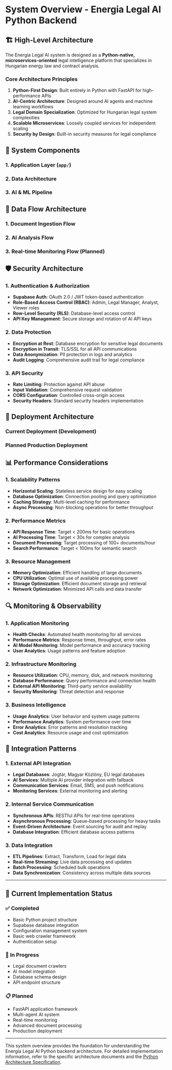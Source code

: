 # System Overview - Energia Legal AI Python Backend

## 🏗️ High-Level Architecture

The Energia Legal AI system is designed as a **Python-native, microservices-oriented** legal intelligence platform that specializes in Hungarian energy law and contract analysis.

### Core Architecture Principles

1. **Python-First Design**: Built entirely in Python with FastAPI for high-performance APIs
2. **AI-Centric Architecture**: Designed around AI agents and machine learning workflows
3. **Legal Domain Specialization**: Optimized for Hungarian legal system complexities
4. **Scalable Microservices**: Loosely coupled services for independent scaling
5. **Security by Design**: Built-in security measures for legal compliance

## 🎯 System Components

### 1. **Application Layer** (`app/`) 

### 2. **Data Architecture**

### 3. **AI & ML Pipeline**

## 🔄 Data Flow Architecture

### 1. **Document Ingestion Flow**

### 2. **AI Analysis Flow**

### 3. **Real-time Monitoring Flow** (Planned)

## 🛡️ Security Architecture

### 1. **Authentication & Authorization**
- **Supabase Auth**: OAuth 2.0 / JWT token-based authentication
- **Role-Based Access Control (RBAC)**: Admin, Legal Manager, Analyst, Viewer roles
- **Row-Level Security (RLS)**: Database-level access control
- **API Key Management**: Secure storage and rotation of AI API keys

### 2. **Data Protection**
- **Encryption at Rest**: Database encryption for sensitive legal documents
- **Encryption in Transit**: TLS/SSL for all API communications
- **Data Anonymization**: PII protection in logs and analytics
- **Audit Logging**: Comprehensive audit trail for legal compliance

### 3. **API Security**
- **Rate Limiting**: Protection against API abuse
- **Input Validation**: Comprehensive request validation
- **CORS Configuration**: Controlled cross-origin access
- **Security Headers**: Standard security headers implementation

## 🚀 Deployment Architecture

### Current Deployment (Development)

### Planned Production Deployment

## 📊 Performance Considerations

### 1. **Scalability Patterns**
- **Horizontal Scaling**: Stateless service design for easy scaling
- **Database Optimization**: Connection pooling and query optimization
- **Caching Strategy**: Multi-level caching for performance
- **Async Processing**: Non-blocking operations for better throughput

### 2. **Performance Metrics**
- **API Response Time**: Target < 200ms for basic operations
- **AI Processing Time**: Target < 30s for complex analysis
- **Document Processing**: Target processing of 100+ documents/hour
- **Search Performance**: Target < 100ms for semantic search

### 3. **Resource Management**
- **Memory Optimization**: Efficient handling of large documents
- **CPU Utilization**: Optimal use of available processing power
- **Storage Optimization**: Efficient document storage and retrieval
- **Network Optimization**: Minimized API calls and data transfer

## 🔍 Monitoring & Observability

### 1. **Application Monitoring**
- **Health Checks**: Automated health monitoring for all services
- **Performance Metrics**: Response times, throughput, error rates
- **AI Model Monitoring**: Model performance and accuracy tracking
- **User Analytics**: Usage patterns and feature adoption

### 2. **Infrastructure Monitoring**
- **Resource Utilization**: CPU, memory, disk, and network monitoring
- **Database Performance**: Query performance and connection health
- **External API Monitoring**: Third-party service availability
- **Security Monitoring**: Threat detection and response

### 3. **Business Intelligence**
- **Usage Analytics**: User behavior and system usage patterns
- **Performance Analytics**: System performance over time
- **Error Analytics**: Error patterns and resolution tracking
- **Cost Analytics**: Resource usage and cost optimization

## 🎯 Integration Patterns

### 1. **External API Integration**
- **Legal Databases**: Jogtár, Magyar Közlöny, EU legal databases
- **AI Services**: Multiple AI provider integration with fallback
- **Communication Services**: Email, SMS, and push notifications
- **Monitoring Services**: External monitoring and alerting

### 2. **Internal Service Communication**
- **Synchronous APIs**: RESTful APIs for real-time operations
- **Asynchronous Processing**: Queue-based processing for heavy tasks
- **Event-Driven Architecture**: Event sourcing for audit and replay
- **Database Integration**: Efficient database access patterns

### 3. **Data Integration**
- **ETL Pipelines**: Extract, Transform, Load for legal data
- **Real-time Streaming**: Live data processing and updates
- **Batch Processing**: Scheduled bulk operations
- **Data Synchronization**: Consistency across multiple data sources

---

## 🚧 Current Implementation Status

### ✅ **Completed**
- Basic Python project structure
- Supabase database integration
- Configuration management system
- Basic web crawler framework
- Authentication setup

### 🔄 **In Progress**
- Legal document crawlers
- AI model integration
- Database schema design
- API endpoint structure

### 📋 **Planned**
- FastAPI application framework
- Multi-agent AI system
- Real-time monitoring
- Advanced document processing
- Production deployment

---

This system overview provides the foundation for understanding the Energia Legal AI Python backend architecture. For detailed implementation information, refer to the specific architecture documents and the [Python Architecture Specification](../Python_Architektura_Specifikacio_Backlog.md).